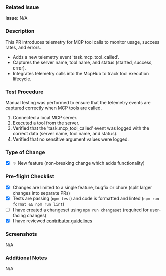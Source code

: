 ### Related Issue

**Issue:** N/A

### Description

This PR introduces telemetry for MCP tool calls to monitor usage, success rates, and errors.

- Adds a new telemetry event 'task.mcp_tool_called'.
- Captures the server name, tool name, and status (started, success, error).
- Integrates telemetry calls into the McpHub to track tool execution lifecycle.

### Test Procedure

Manual testing was performed to ensure that the telemetry events are captured correctly when MCP tools are called.

1.  Connected a local MCP server.
2.  Executed a tool from the server.
3.  Verified that the 'task.mcp_tool_called' event was logged with the correct data (server name, tool name, and status).
4.  Verified that no sensitive argument values were logged.

### Type of Change

-   [x] ✨ New feature (non-breaking change which adds functionality)

### Pre-flight Checklist

-   [x] Changes are limited to a single feature, bugfix or chore (split larger changes into separate PRs)
-   [x] Tests are passing (`npm test`) and code is formatted and linted (`npm run format && npm run lint`)
-   [ ] I have created a changeset using `npm run changeset` (required for user-facing changes)
-   [x] I have reviewed [contributor guidelines](https://github.com/cline/cline/blob/main/CONTRIBUTING.md)

### Screenshots

N/A

### Additional Notes

N/A
